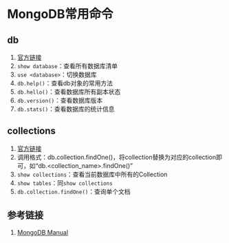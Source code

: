 # MongoDB常用命令


## db
1. [官方链接](https://www.mongodb.com/docs/manual/reference/method/js-database/)
2. `show database`：查看所有数据库清单
3. `use <database>`：切换数据库
4. `db.help()`：查看db对象的常用方法
5. `db.hello()`：查看数据库所有副本状态
6. `db.version()`：查看数据库版本
7. `db.stats()`：查看数据库的统计信息

## collections
1. [官方链接](https://www.mongodb.com/docs/manual/reference/method/js-collection/)
2. 调用格式：db.collection.findOne()，将collection替换为对应的collection即可，如“db.<collection_name>.findOne()”
3. `show collections`：查看当前数据库中所有的Collection
4. `show tables`：同`show collections`
5. `db.collection.findOne()`：查询单个文档




## 参考链接
1. [MongoDB Manual](https://www.mongodb.com/docs/manual/)